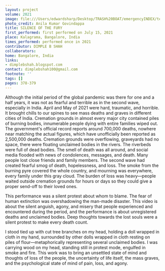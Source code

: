 ```yaml
---
layout: project
volume: 2021
image: file:///Users/edwardsharp/Desktop/TRASH%20BOAT/emergencyINDEX/ten_plus/guts/Links/1665060872398_Silence_of_the_Fury.tif
photo_credit: Anila Kumar Govindappa
title: SILENCE OF THE FURY
first_performed: first performed on July 15, 2021
place: Kalagrama, Bangalore, India
times_performed: performed once in 2021
contributor: DIMPLE B SHAH
collaborators:
home: Bangalore, India
links:
- dimplebshah.blogspot.com
contact: dimplebshah100@gmail.com
footnote: ''
tags: []
pages: 378-379
---
```

Although the initial period of the global pandemic was there for one and a half years, it was not as fearful and terrible as in the second wave, especially in India. April and May of 2021 were hard, traumatic, and horrible. It brought chills to our spines to see  mass deaths and graves in different cities of India. Cremation grounds in almost every major city contained piles of burning bodies, innumerable people dying with entire families wiped out. The government's official record reports around 700,000 deaths, nowhere near matching the actual figures, which have unofficially been reported as 2,500,000 deaths. Cremation grounds were overflowing, graveyards had no space, there were floating unclaimed bodies in the rivers. The riverbeds were full of dead bodies. The smell of death was all around, and social media flooded with news of condolences, messages, and death. Many people lost close friends and family members. The second wave had created fearful smog of death, hopelessness, and loss. The smoke from the burning pyre covered the whole country, and mourning was everywhere, every family under this gray cloud. The burden of loss was heavy—people waited outside cremation grounds for hours or days so they could give a proper send-off to their loved ones. 

This performance was a silent protest about whom to blame. The fear of human extinction was overshadowing the man-made disaster. This video is about the silent anguish, agony, and misery that people experienced and encountered during the period, and the performance is about unregistered deaths and unclaimed bodies. Deep thoughts towards the lost souls were a silent protest to make every death count. 

I stood tied up with cut tree branches on my head, holding a doll wrapped in cloth in my hand, surrounded by other dolls wrapped in cloth resting on piles of flour—metaphorically representing several unclaimed bodies. I was carrying wood on my head, standing still in protest mode, engulfed in smoke and fire. This work was to bring an unsettled state of mind and thoughts of loss of the people, the uncertainty of life itself, the mass graves, and the psychological state of mind of pain, loss, and agony.